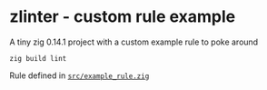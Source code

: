 # zlinter - custom rule example

A tiny zig 0.14.1 project with a custom example rule to poke around

```shell
zig build lint
```

Rule defined in [`src/example_rule.zig`](src/example_rule.zig)

